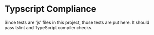 # Typscript Compliance

Since tests are 'js' files in this project, those tests are put here. It should pass tslint and TypeScript compiler checks.
